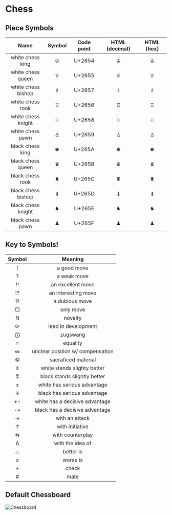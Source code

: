 # Chess

## Piece Symbols
|Name|Symbol|Code point|HTML (decimal)|HTML     (hex)|
|:-:|:-:|:-:|:-:|:-:| 
|white chess king|♔| U+2654|&#9812;|&#x2654;|
|white chess queen|♕|U+2655| &#9813;|&#x2655;|
|white chess bishop|♗|U+2657|	&#9815;| &#x2657;|
|white chess rook |♖|U+2656 |&#9814; |&#x2656;|
|white chess knight|♘|U+2658| &#9816; |&#x2658;|
|white chess pawn |♙|U+2659 |&#9817;| &#x2659;|
|black chess king|♚|U+265A |&#9818; |&#x265A;|
|black chess queen|♛|U+265B |&#9819;|&#x265B;|
|black chess rook |♜ |U+265C|	&#9820; |&#x265C;|
|black chess bishop|♝ |U+265D|&#9821;|&#x265D;|
|black chess knight|♞|U+265E| &#9822; |&#x265E;|
|black chess pawn |♟|U+265F|&#9823;|&#x265F; |

## Key to Symbols!

| Symbol | Meaning |
|:-:|:-:|
|!| a good move|
|?| a weak move|
|!!| an excellent move|
|!?| an interesting move|
|?!| a dubious move|
|□| only move|
|N|novelty|
|⟳|lead in development|
|⨀|zugswang|
|=|equality|
|∞|unclear position w/ compensation|
|©|sacraficed material|
|⩲| white stands slighty better|
|⩱|black stands slightly better|
|±|white has serious advantage|
|∓|black has serious advantage|
|+-|white has a decisive advantage|
|-+|black has a decisive advantage|
|→| with an attack |
|↑| with initiative|
|⇆|with counterplay|
|∆|with the idea of|
|⌓|better is|
|≤|worse is|
|+|check|
|#|mate|

## Default Chessboard

![Chessboard](https://github.com/gil-ryan/grs-the-gambler/tree/master/CHESS/img/default-chessboard.png)
